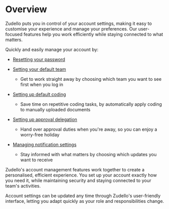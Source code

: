 # Overview

Zudello puts you in control of your account settings, making it easy to customise your experience and manage your preferences. Our user-focused features help you work efficiently while staying connected to what matters.

Quickly and easily manage your account by:

- [Resetting your password](Resetting%20your%20password.md)

- [Setting your default team](Setting%20your%20default%20team.md)
    - Get to work straight away by choosing which team you want to see first when you log in

- [Setting up default coding](Setting%20up%20default%20coding.md)
    - Save time on repetitive coding tasks, by automatically apply coding to manually uploaded documents

- [Setting up approval delegation](Setting%20up%20approval%20delegation.md)
    - Hand over approval duties when you're away, so you can enjoy a worry-free holiday

- [Managing notification settings](Managing%20notification%20settings.md)
    - Stay informed with what matters by choosing which updates you want to receive

Zudello's account management features work together to create a personalised, efficient experience. You set up your account exactly how you need it, while maintaining security and staying connected to your team's activities.

Account settings can be updated any time through Zudello's user-friendly interface, letting you adapt quickly as your role and responsibilities change.